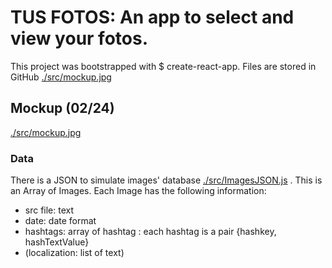 # TUS FOTOS: An app to select and view your fotos.

This project was bootstrapped with $ create-react-app.
Files are stored in GitHub [./src/mockup.jpg](./src/mockup.jpg) 


## Mockup (02/24)

[./src/mockup.jpg](./src/mockup.jpg) 


### Data

There is a JSON to simulate images' database [./src/ImagesJSON.js](./src/ImagesJSON.js) .
This is an Array of Images.
Each Image has the following information:
- src file: text
- date: date format
- hashtags: array of hashtag : each hashtag is a pair {hashkey, hashTextValue}
- (localization: list of text)



